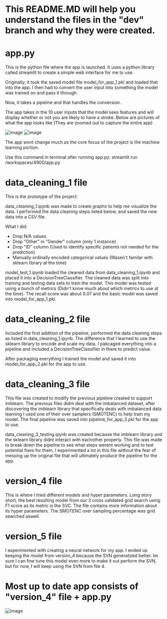 # This README.MD will help you understand the files in the "dev" branch and why they were created.

# app.py
This is the python file where the app is launched. It uses a python library called streamlit to create a simple web interface for me to use.

Originally, it took the saved model file model_for_app_1.pkl and loaded that into the app. I then had to convert the user input into something the model was trained on and pass it through.

Now, it takes a pipeline and that handles the conversion.

The app takes in the 10 user inputs that the model sees features and will display whether or not you are likely to have a stroke.
Below are pictures of what the app looks like (They are zoomed out to capture the entire app)

![image](https://github.com/lewkevin6/4900/assets/112120323/baa8b045-00d8-4a8a-b880-16edcb792a66)
![image](https://github.com/lewkevin6/4900/assets/112120323/49bd4a51-51b9-4f47-abd0-7c81b79e2eed)


The app wont change much as the core focus of the project is the machine learning portion.

Use this command in terminal after running app.py: streamlit run /workspaces/4900/app.py

# data_cleaning_1 file

This is the prototype of the project:

data_cleaning_1.ipynb was made to create graphs to help me visualize the data. I performed the data cleaning steps listed below, and saved the new data into a CSV file. 

What I did:
- Drop N/A values
- Drop "Other" in "Gender" column (only 1 instance)
- Drop "ID" column (Used to identify specific patients not needed for the prediction)
- Manually ordinally encoded categorical values (Wasen't familar with sklearn library at the time)
  
model_test_1.ipynb loaded the cleaned data from data_cleaning_1.ipynb and placed it into a DecisionTreeClassifier. The cleaned data was split into training and testing data sets to train the model. This model was tested using a bunch of metrics (Didn't know much about which metrics to use at the time). The recall score was about 0.07 and the basic model was saved into model_for_app_1.pkl.

# data_cleaning_2 file

Included the first addition of the pipeline, performed the data cleaning steps as listed in data_cleaning_1.ipynb. The difference that I learned to use the sklearn library to encode and scale my data. I pakcaged everything into a pipeline and included a DecisionTreeClassifier in there to predict value.

After packaging everything I trained the model and saved it into model_for_app_2.pkl for the app to use.

# data_cleaning_3 file

This file was created to modify the previous pipeline created to support imblearn. The previous files didnt deal with the imbalanced dataset, after discovering the imblearn library that specifically deals with imbalanced data learning I used one of their over samplers (SMOTENC) to help train my model. The final pipeline was saved into pipeline_for_app_3.pkl for the app to use.

data_cleaning_3_testing.ipynb was created because the imblearn library and the sklearn library didnt interact with eachother properly. This file was made to break down the pipeline to see what steps werent working and to test potential fixes for them. I experimented a lot in this file without the fear of messing up the original file that will ultimately produce the pipeline for the app.

# version_4 file

This is where I tried different models and hyper parameters. Long story short, the best resulting model from our 3 cross validated grid search using F1 score as its metric is the SVC. The file contains more information about its hyper parameters. The SMOTENC over sampling percentage was grid searched aswell.

# version_5 file

I experimented with creating a neural network for my app. I ended up keeping the model from version_4 because the SVN generalized better. Im sure I can fine tune this model even more to make it out perform the SVN, but for now, I will keep using the SVN from file 4.

# Most up to date app consists of "version_4" file + app.py

![image](https://github.com/lewkevin6/Stroke-Predictor-Web-App/assets/112120323/49082c98-2ca2-40ba-a894-d3eca4a1cdec)

